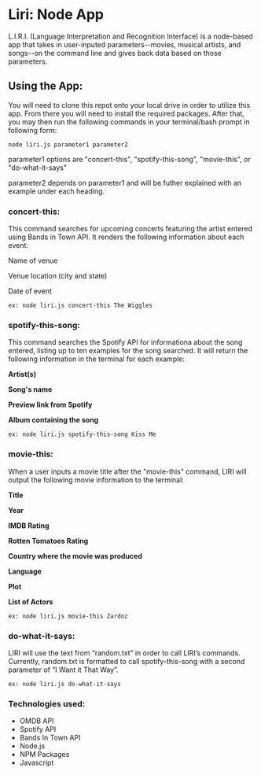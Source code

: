 # Liri: Node App

L.I.R.I. (Language Interpretation and Recognition Interface) is a node-based app that takes in user-inputed parameters--movies, musical artists, and songs--on the command line and gives back data based on those parameters.

## Using the App:
You will need to clone this repot onto your local drive in order to utilize this app. From there you will need to install the required packages. After that, you may then run the following commands in your terminal/bash prompt in following form:

```
node liri.js parameter1 parameter2
```

parameter1 options are "concert-this", "spotify-this-song", "movie-this", or "do-what-it-says"

parameter2 depends on parameter1 and will be futher explained with an example under each heading.

### concert-this:

This command searches for upcoming concerts featuring the artist entered using Bands in Town API. It renders the following information about each event:

Name of venue

Venue location (city and state)

Date of event

```
ex: node liri.js concert-this The Wiggles
```

### spotify-this-song:

This command searches the Spotify API for informationa about the song entered, listing up to ten examples for the song searched. It will return the following information in the terminal for each example:

**Artist(s)**

**Song's name**

**Preview link from Spotify**

**Album containing the song**

```
ex: node liri.js spotify-this-song Kiss Me
```

### movie-this:

When a user inputs a movie title after the "movie-this" command, LIRI will output the following movie information to the terminal:

**Title**

**Year**

**IMDB Rating**

**Rotten Tomatoes Rating**

**Country where the movie was produced**

**Language**

**Plot**

**List of Actors**

```
ex: node liri.js movie-this Zardoz
```

### do-what-it-says:

LIRI will use the text from “random.txt” in order to call LIRI’s commands. Currently, random.txt is formatted to call spotify-this-song with a second parameter of “I Want it That Way”.
```
ex: node liri.js do-what-it-says
```

### Technologies used:
- OMDB API
- Spotify API
- Bands In Town API
- Node.js
- NPM Packages
- Javascript


